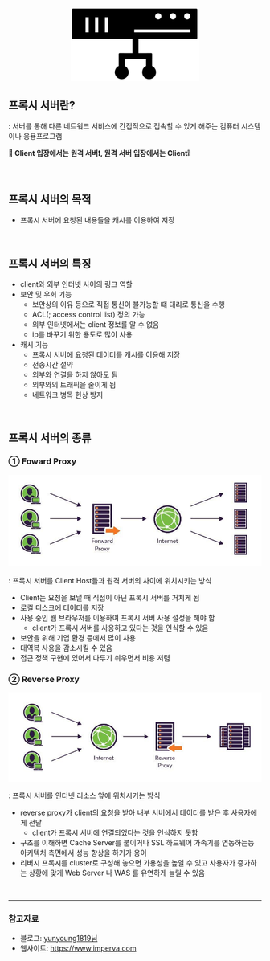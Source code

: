 <p align=center><img src='../../resources/proxy1.png' width=256></p>

## **프록시 서버란?**

: 서버를 통해 다른 네트워크 서비스에 간접적으로 접속할 수 있게 해주는 컴퓨터 시스템이나 응용프로그램

**🧷 Client 입장에서는 원격 서버❗️, 원격 서버 입장에서는 Client❕**

</br>

## **프록시 서버의 목적**

- 프록시 서버에 요청된 내용들을 캐시를 이용하여 저장

</br>

## **프록시 서버의 특징**

- client와 외부 인터넷 사이의 링크 역할
- 보안 및 우회 기능
  - 보안상의 이유 등으로 직접 통신이 불가능할 떄 대리로 통신을 수행
  - ACL(; access control list) 정의 가능
  - 외부 인터넷에서는 client 정보를 알 수 없음
  - ip를 바꾸기 위한 용도로 많이 사용
- 캐시 기능
  - 프록시 서버에 요청된 데이터를 캐시를 이용해 저장
  - 전송시간 절약
  - 외부와 연결을 하지 않아도 됨
  - 외부와의 트래픽을 줄이게 됨
  - 네트워크 병목 현상 방지

</br>

## **프록시 서버의 종류**

### **① Foward Proxy**

<p align=center><img src='../../resources/proxy2.jpeg' width=512></p>

: 프록시 서버를 Client Host들과 원격 서버의 사이에 위치시키는 방식

- Client는 요청을 보낼 때 직접이 아닌 프록시 서버를 거치게 됨
- 로컬 디스크에 데이터를 저장
- 사용 중인 웹 브라우저를 이용하여 프록시 서버 사용 설정을 해야 함
  - client가 프록시 서버를 사용하고 있다는 것을 인식할 수 있음
- 보안을 위해 기업 환경 등에서 많이 사용
- 대역복 사용을 감소시킬 수 있음
- 접근 정책 구현에 있어서 다루기 쉬우면서 비용 저렴

### **② Reverse Proxy**

<p align=center><img src='../../resources/proxy3.jpeg' width=512></p>

: 프록시 서버를 인터넷 리소스 앞에 위치시키는 방식

- reverse proxy가 client의 요청을 받아 내부 서버에서 데이터를 받은 후 사용자에게 전달
  - client가 프록시 서버에 연결되었다는 것을 인식하지 못함
- 구조를 이해하면 Cache Server를 붙이거나 SSL 하드웨어 가속기를 연동하는등 아키텍처 측면에서 성능 향상을 하기가 용이
- 리버시 프록시를 cluster로 구성해 놓으면 가용성을 높일 수 있고 사용자가 증가하는 상황에 맞게 Web Server 나 WAS 를 유연하게 늘릴 수 있음

</br>

---

### **참고자료**

- 블로그: [yunyoung1819님](https://yunyoung1819.tistory.com/9)
- 웹사이트: https://www.imperva.com

